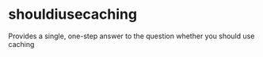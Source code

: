 # shouldiusecaching
Provides a single, one-step answer to the question whether you should use caching
